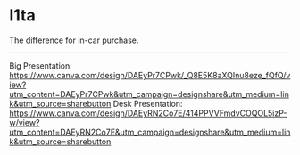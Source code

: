# l1ta

The difference for in-car purchase.

------------------------------------------------------------------------------------------------------------------------------------------------------------------------------

Big Presentation: https://www.canva.com/design/DAEyPr7CPwk/_Q8E5K8aXQInu8eze_fQfQ/view?utm_content=DAEyPr7CPwk&utm_campaign=designshare&utm_medium=link&utm_source=sharebutton
Desk Presentation: https://www.canva.com/design/DAEyRN2Co7E/414PPVVFmdvCOQOL5izP-w/view?utm_content=DAEyRN2Co7E&utm_campaign=designshare&utm_medium=link&utm_source=sharebutton

